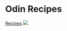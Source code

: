 <html>
  <body> 
<h1>Odin Recipes </h1>
<a href ="https://github.com/Mortal5631/recipes.git"> Recipes</a>
<img src="[jamun.jpg](https://www.google.com/search?sca_esv=d51f489173fcdb43&rlz=1C1CHBF_enIN1082IN1082&sxsrf=ACQVn0-N2u2NXX3fFEp-yuoAAN-oGPhe5g:1714042549493&q=gulab+jamun&uds=AMwkrPvxt-eYwemgrsG0fQpZOC9I0bnI-wUfiduGsBQFILgkhqCZcS_1gF4skcz0aN30pVawbUO0PuT0MnvhMemDtivtKy2sUZBzBVW3lEtklU_9HscUqnYG1770Bv666oYxM2aDLskOXE5VsyjB-_K89u5dGHRH7wWThOaMklfwE06njEN5dmym1Zpk8kPnlS2vCQIiOIquT8Ul2IJcN5Z05oQIrp0HBek9fcFMTvwy8P5xrmhdv2QfHf264ReM5tOzoLcVc5n42Y5gdmu3O1EQSq_FVJ4j8SOJ8eHrb3QpY0cBbGeVqj4&udm=2&prmd=isvmnbtz&sa=X&ved=2ahUKEwi7gKuKmt2FAxWQfGwGHas_DGEQtKgLegQIEBAB&biw=1366&bih=641&dpr=1#vhid=2H5GyWoFJBXRpM&vssid=mosaic)">
  </body>
  </html>
